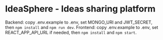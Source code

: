# IdeaSphere - Ideas sharing platform

Backend: copy .env.example to .env, set MONGO_URI and JWT_SECRET, then `npm install` and `npm run dev`.
Frontend: copy .env.example to .env, set REACT_APP_API_URL if needed, then `npm install` and `npm start`.
